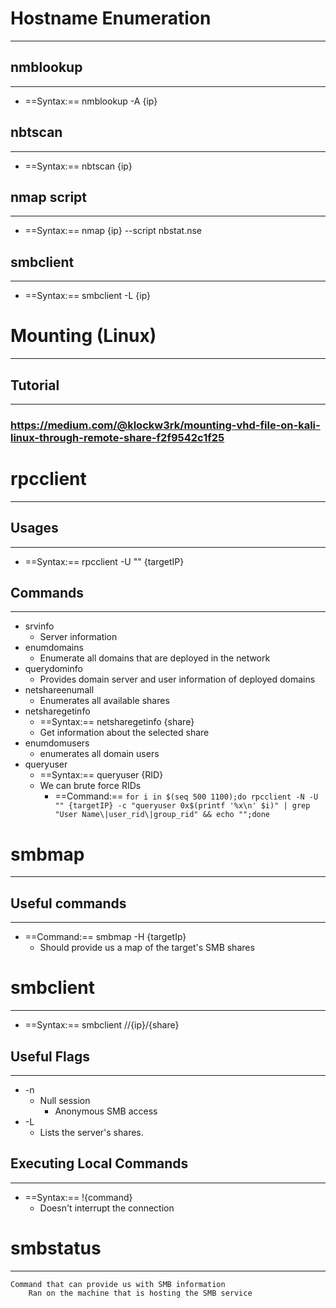 # Hostname Enumeration
***
## nmblookup
***
- ==Syntax:==  nmblookup -A {ip}
## nbtscan
***
- ==Syntax:== nbtscan {ip}

## nmap script
***
- ==Syntax:==  nmap {ip} --script nbstat.nse 

## smbclient
***
- ==Syntax:==  smbclient -L {ip}

# Mounting (Linux)
***
## Tutorial
***
### https://medium.com/@klockw3rk/mounting-vhd-file-on-kali-linux-through-remote-share-f2f9542c1f25
# rpcclient
***
## Usages
***
- ==Syntax:==  rpcclient -U "" {targetIP}
## Commands
***
- srvinfo
	- Server information
- enumdomains
	- Enumerate all domains that are deployed in the network
- querydominfo
	- Provides domain server and user information of deployed domains
- netshareenumall
	- Enumerates all available shares
- netsharegetinfo
	- ==Syntax:==  netsharegetinfo {share}
	- Get information about the selected share
- enumdomusers
	- enumerates all domain users
- queryuser
	- ==Syntax:==  queryuser {RID}
	- We can brute force RIDs
		- ==Command:==  `for i in $(seq 500 1100);do rpcclient -N -U "" {targetIP} -c "queryuser 0x$(printf '%x\n' $i)" | grep "User Name\|user_rid\|group_rid" && echo "";done`
		


# smbmap
***
## Useful commands
***
- ==Command:==  smbmap -H {targetIp}
	- Should provide us a map of the target's SMB shares

# smbclient
***
- ==Syntax:==  smbclient //{ip}/{share}
## Useful Flags
***
- -n
	- Null session
		- Anonymous SMB access 
- -L
	- Lists the server's shares.

## Executing Local Commands
***
- ==Syntax:==  !{command}
	- Doesn't interrupt the connection

# smbstatus
***
	Command that can provide us with SMB information
		Ran on the machine that is hosting the SMB service 